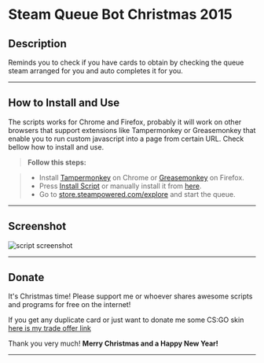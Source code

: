 # Steam Queue Bot Christmas 2015

Description
-------------------
Reminds you to check if you have cards to obtain by checking the queue steam arranged for you and auto completes it for you.


----------


How to Install and Use
-------------------

The scripts works for Chrome and Firefox, probably it will work on other browsers that support extensions like Tampermonkey or Greasemonkey that enable you to run custom javascript into a page from certain URL. Check bellow how to install and use.

> **Follow this steps:**

> - Install [Tampermonkey](https://chrome.google.com/webstore/detail/tampermonkey/dhdgffkkebhmkfjojejmpbldmpobfkfo) on Chrome or [Greasemonkey](https://addons.mozilla.org/pt-pt/firefox/addon/greasemonkey/) on Firefox.
> - Press [Install Script](https://github.com/mig4ng/SteamQueueBotChristmas2015/raw/master/SQBC2015.user.js) or manually install it from [here](https://github.com/mig4ng/SteamQueueBotChristmas2015/blob/master/SQBC2015.user.js).
> - Go to [store.steampowered.com/explore](http://store.steampowered.com/explore/) and start the queue.
> 

----------


Screenshot
-------------------
![script screenshot](http://i.imgur.com/bDUD4y0.png)

----------


Donate
-------------------
It's Christmas time! Please support me or whoever shares awesome scripts and programs for free on the internet!

If you get any duplicate card or just want to donate me some CS:GO skin [here is my trade offer link](https://steamcommunity.com/tradeoffer/new/?partner=107239973&token=OacSUh60)

Thank you very much! **Merry Christmas and a Happy New Year!**

----------
